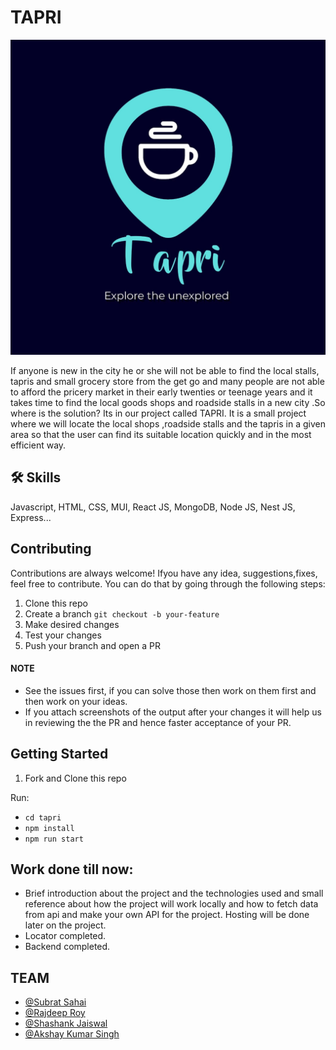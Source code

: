 
# TAPRI

![](tapri-logo.jpeg)

If anyone is new in the city  he or she will not be able to find the local stalls, tapris and small grocery store from the get go and many people are not able to afford the pricery market in their early twenties or teenage years and it takes time to find the local goods shops and roadside stalls in a new city .So where is the solution? Its in our project called TAPRI. It is a small project where we will locate the local shops ,roadside stalls and the tapris in a given area so that the user can find its suitable location quickly and in the most efficient way.

## 🛠 Skills
Javascript, HTML, CSS, MUI, React JS, MongoDB, Node JS, Nest JS, Express...


## Contributing

Contributions are always welcome! Ifyou have any idea, suggestions,fixes, feel free to contribute. You can do that by going through the following steps:

1. Clone this repo
2. Create a branch `git checkout -b your-feature`
3. Make desired changes 
4. Test your changes
5. Push your branch and open a PR

#### NOTE

- See the issues first, if you can solve those then work on them first and then work on your ideas.
- If you attach screenshots of the output after your changes it will help us in reviewing the the PR and hence faster acceptance of your PR.

## Getting Started

1. Fork and Clone this repo

Run:
- `cd tapri`
- `npm install`
- `npm run start`


## Work done till now:

- Brief introduction about the project and the technologies used and small reference about how the project will work locally and  how to fetch data from api and make your own API for the project. Hosting will be done later on the project.
- Locator completed.
- Backend completed.


## TEAM

- [@Subrat Sahai](https://github.com/SubratSahai)
- [@Rajdeep Roy](https://github.com/RajdeepOfGithub)
- [@Shashank Jaiswal](https://github.com/ShashankJais128)
- [@Akshay Kumar Singh](https://github.com/akshay142002)
